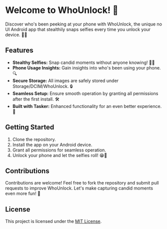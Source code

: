# Welcome to WhoUnlock! 📸

Discover who's been peeking at your phone with WhoUnlock, the unique no UI Android app that stealthily snaps selfies every time you unlock your device. 📱✨

## Features

- **Stealthy Selfies:** Snap candid moments without anyone knowing! 🕵️‍♂️
- **Phone Usage Insights:** Gain insights into who's been using your phone. 🔍
- **Secure Storage:** All images are safely stored under Storage/DCIM/WhoUnlock. 🔒
- **Seamless Setup:** Ensure smooth operation by granting all permissions after the first install. 🛠️
- **Built with Tasker:** Enhanced functionality for an even better experience. 💪

## Getting Started

1. Clone the repository.
2. Install the app on your Android device.
3. Grant all permissions for seamless operation.
4. Unlock your phone and let the selfies roll! 😁📸

## Contributions

Contributions are welcome! Feel free to fork the repository and submit pull requests to improve WhoUnlock. Let's make capturing candid moments even more fun! 🎉

## License

This project is licensed under the [MIT License](LICENSE).
